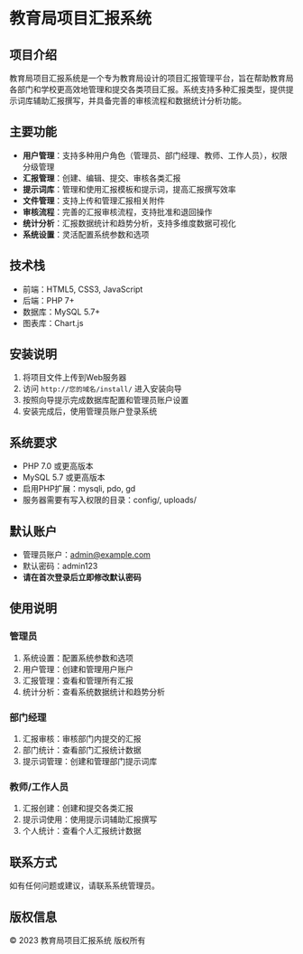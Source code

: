 # 教育局项目汇报系统

## 项目介绍

教育局项目汇报系统是一个专为教育局设计的项目汇报管理平台，旨在帮助教育局各部门和学校更高效地管理和提交各类项目汇报。系统支持多种汇报类型，提供提示词库辅助汇报撰写，并具备完善的审核流程和数据统计分析功能。

## 主要功能

- **用户管理**：支持多种用户角色（管理员、部门经理、教师、工作人员），权限分级管理
- **汇报管理**：创建、编辑、提交、审核各类汇报
- **提示词库**：管理和使用汇报模板和提示词，提高汇报撰写效率
- **文件管理**：支持上传和管理汇报相关附件
- **审核流程**：完善的汇报审核流程，支持批准和退回操作
- **统计分析**：汇报数据统计和趋势分析，支持多维度数据可视化
- **系统设置**：灵活配置系统参数和选项

## 技术栈

- 前端：HTML5, CSS3, JavaScript
- 后端：PHP 7+
- 数据库：MySQL 5.7+
- 图表库：Chart.js

## 安装说明

1. 将项目文件上传到Web服务器
2. 访问 `http://您的域名/install/` 进入安装向导
3. 按照向导提示完成数据库配置和管理员账户设置
4. 安装完成后，使用管理员账户登录系统

## 系统要求

- PHP 7.0 或更高版本
- MySQL 5.7 或更高版本
- 启用PHP扩展：mysqli, pdo, gd
- 服务器需要有写入权限的目录：config/, uploads/

## 默认账户

- 管理员账户：admin@example.com
- 默认密码：admin123
- **请在首次登录后立即修改默认密码**

## 使用说明

### 管理员

1. 系统设置：配置系统参数和选项
2. 用户管理：创建和管理用户账户
3. 汇报管理：查看和管理所有汇报
4. 统计分析：查看系统数据统计和趋势分析

### 部门经理

1. 汇报审核：审核部门内提交的汇报
2. 部门统计：查看部门汇报统计数据
3. 提示词管理：创建和管理部门提示词库

### 教师/工作人员

1. 汇报创建：创建和提交各类汇报
2. 提示词使用：使用提示词辅助汇报撰写
3. 个人统计：查看个人汇报统计数据

## 联系方式

如有任何问题或建议，请联系系统管理员。

## 版权信息

© 2023 教育局项目汇报系统 版权所有
